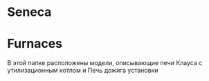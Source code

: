 # Seneca
# Furnaces

В этой папке расположены модели, описывающие печи Клауса с утилизационным котлом и Печь дожига установки


